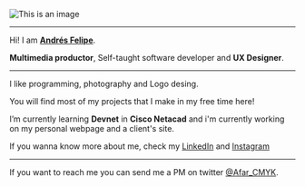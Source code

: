 ![This is an image](https://i.imgur.com/SiW0z4j.jpg)

<hr>

Hi! I am **[Andrés Felipe](https://github.com/afar-cmyk)**.

**Multimedia productor**, Self-taught software developer and **UX Designer**.

<hr>

I like programming, photography and Logo desing.

You will find most of my projects that I make in my free time here!

I’m currently learning **Devnet** in **Cisco Netacad** and i'm currently working on my personal webpage and a client's site.

If you wanna know more about me, check my [LinkedIn](www.linkedin.com/in/afar-cmyk/) and [Instagram](https://www.instagram.com/afarvf/)

<hr>

If you want to reach me you can send me a PM on twitter [@Afar_CMYK](https://twitter.com/Afar_CMYK).

